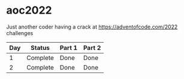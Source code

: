 # aoc2022
Just another coder having a crack at https://adventofcode.com/2022 challenges

| Day         | Status      | Part 1      | Part 2      |
| ----------- | ----------- | ----------- | ----------- |
| 1           | Complete    | Done        | Done        |
| 2           | Complete    | Done        | Done        |
